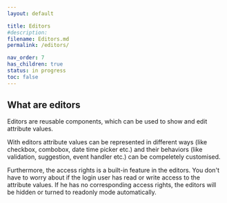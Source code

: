```yaml
---
layout: default

title: Editors
#description:
filename: Editors.md
permalink: /editors/

nav_order: 7
has_children: true
status: in progress
toc: false
---
```


## What are editors

Editors are reusable components, which can be used to show and edit attribute values.

With editors attribute values can be represented in different ways (like checkbox, combobox, date time picker etc.) and their behaviors (like validation, suggestion, event handler etc.) can be compeletely customised.

Furthermore, the access rights is a built-in feature in the editors. You don't have to worry about if the login user has read or write access to the attribute values. If he has no corresponding access rights, the editors will be hidden or turned to readonly mode automatically.
